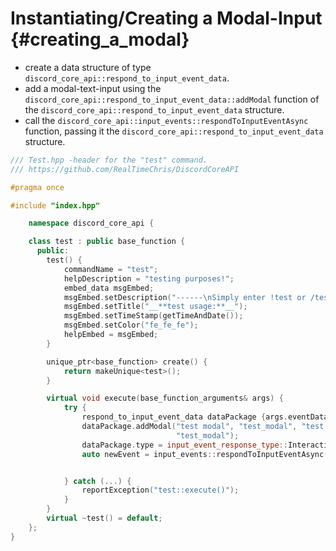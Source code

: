 Instantiating/Creating a Modal-Input {#creating_a_modal}
============
- create a data structure of type `discord_core_api::respond_to_input_event_data`.
- add a modal-text-input using the `discord_core_api::respond_to_input_event_data::addModal` function of the `discord_core_api::respond_to_input_event_data` structure.
- call the `discord_core_api::input_events::respondToInputEventAsync` function, passing it the `discord_core_api::respond_to_input_event_data` structure.
```cpp
/// Test.hpp -header for the "test" command.
/// https://github.com/RealTimeChris/DiscordCoreAPI

#pragma once

#include "index.hpp"

	namespace discord_core_api {

	class test : public base_function {
	  public:
		test() {
			commandName = "test";
			helpDescription = "testing purposes!";
			embed_data msgEmbed;
			msgEmbed.setDescription("------\nSimply enter !test or /test!\n------");
			msgEmbed.setTitle("__**test usage:**__");
			msgEmbed.setTimeStamp(getTimeAndDate());
			msgEmbed.setColor("fe_fe_fe");
			helpEmbed = msgEmbed;
		}

		unique_ptr<base_function> create() {
			return makeUnique<test>();
		}

		virtual void execute(base_function_arguments& args) {
			try {
				respond_to_input_event_data dataPackage {args.eventData};
				dataPackage.addModal("test modal", "test_modal", "test modal small", "test_modal", true, 1, 46, text_input_style::paragraph, "test modal",
									 "test_modal");
				dataPackage.type = input_event_response_type::Interaction_Response;
				auto newEvent = input_events::respondToInputEventAsync(const dataPackage);


			} catch (...) {
				reportException("test::execute()");
			}
		}
		virtual ~test() = default;
	};
}
```